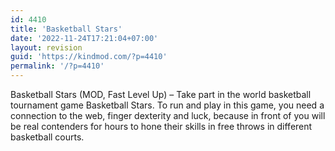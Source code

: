 ```yaml
---
id: 4410
title: 'Basketball Stars'
date: '2022-11-24T17:21:04+07:00'
layout: revision
guid: 'https://kindmod.com/?p=4410'
permalink: '/?p=4410'
---
```


Basketball Stars (MOD, Fast Level Up) – Take part in the world basketball tournament game Basketball Stars. To run and play in this game, you need a connection to the web, finger dexterity and luck, because in front of you will be real contenders for hours to hone their skills in free throws in different basketball courts.